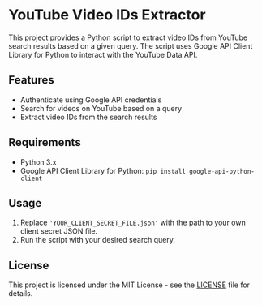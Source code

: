 # YouTube Video IDs Extractor

This project provides a Python script to extract video IDs from YouTube search results based on a given query. The script uses Google API Client Library for Python to interact with the YouTube Data API.

## Features

- Authenticate using Google API credentials
- Search for videos on YouTube based on a query
- Extract video IDs from the search results

## Requirements

- Python 3.x
- Google API Client Library for Python: `pip install google-api-python-client`

## Usage

1. Replace `'YOUR_CLIENT_SECRET_FILE.json'` with the path to your own client secret JSON file.
2. Run the script with your desired search query.

## License

This project is licensed under the MIT License - see the [LICENSE](LICENSE) file for details.
